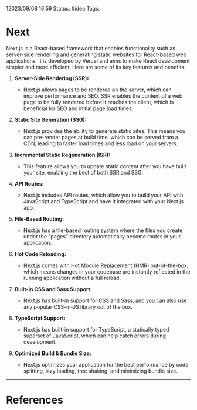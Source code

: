 12023/09/08 16:59
Status: #idea
Tags:

# Next

Next.js is a React-based framework that enables functionality such as server-side rendering and generating static websites for React-based web applications. It is developed by Vercel and aims to make React development simpler and more efficient. Here are some of its key features and benefits:

1. **Server-Side Rendering (SSR):**
    
    - Next.js allows pages to be rendered on the server, which can improve performance and SEO. SSR enables the content of a web page to be fully rendered before it reaches the client, which is beneficial for SEO and initial page load times.
2. **Static Site Generation (SSG):**
    
    - Next.js provides the ability to generate static sites. This means you can pre-render pages at build time, which can be served from a CDN, leading to faster load times and less load on your servers.
3. **Incremental Static Regeneration (ISR):**
    
    - This feature allows you to update static content after you have built your site, enabling the best of both SSR and SSG.
4. **API Routes:**
    
    - Next.js includes API routes, which allow you to build your API with JavaScript and TypeScript and have it integrated with your Next.js app.
5. **File-Based Routing:**
    
    - Next.js has a file-based routing system where the files you create under the "pages" directory automatically become routes in your application.
6. **Hot Code Reloading:**
    
    - Next.js comes with Hot Module Replacement (HMR) out-of-the-box, which means changes in your codebase are instantly reflected in the running application without a full reload.
7. **Built-in CSS and Sass Support:**
    
    - Next.js has built-in support for CSS and Sass, and you can also use any popular CSS-in-JS library out of the box.
8. **TypeScript Support:**
    
    - Next.js has built-in support for TypeScript, a statically typed superset of JavaScript, which can help catch errors during development.
9. **Optimized Build & Bundle Size:**
    
    - Next.js optimizes your application for the best performance by code splitting, lazy loading, tree shaking, and minimizing bundle size.



---
# References
